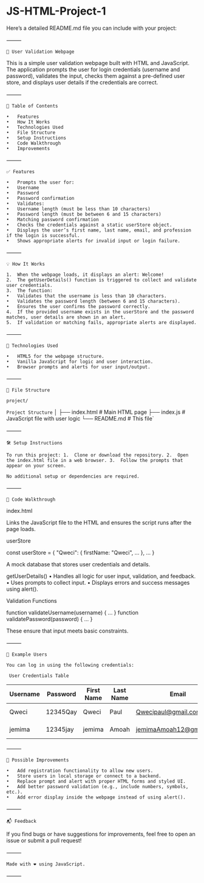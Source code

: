 # JS-HTML-Project-1

Here’s a detailed README.md file you can include with your project:

⸻

`🔐 User Validation Webpage`

This is a simple user validation webpage built with HTML and JavaScript. The application prompts the user for login credentials (username and password), validates the input, checks them against a pre-defined user store, and displays user details if the credentials are correct.

⸻

`📄 Table of Contents`

	•	Features
	•	How It Works
	•	Technologies Used
	•	File Structure
	•	Setup Instructions
	•	Code Walkthrough
	•	Improvements

⸻

`✅ Features`

	•	Prompts the user for:
	•	Username
	•	Password
	•	Password confirmation
	•	Validates:
	•	Username length (must be less than 10 characters)
	•	Password length (must be between 6 and 15 characters)
	•	Matching password confirmation
	•	Checks the credentials against a static userStore object.
	•	Displays the user’s first name, last name, email, and profession if the login is successful.
	•	Shows appropriate alerts for invalid input or login failure.

⸻

`💡 How It Works`

	1.	When the webpage loads, it displays an alert: Welcome!
	2.	The getUserDetails() function is triggered to collect and validate user credentials.
	3.	The function:
	•	Validates that the username is less than 10 characters.
	•	Validates the password length (between 6 and 15 characters).
	•	Ensures the user confirms the password correctly.
	4.	If the provided username exists in the userStore and the password matches, user details are shown in an alert.
	5.	If validation or matching fails, appropriate alerts are displayed.

⸻

`🧰 Technologies Used`

	•	HTML5 for the webpage structure.
	•	Vanilla JavaScript for logic and user interaction.
	•	Browser prompts and alerts for user input/output.

⸻

`📁 File Structure`



`project/`

`Project Structure`
│
├── index.html       # Main HTML page
├── index.js         # JavaScript file with user logic
└── README.md        # This file`

⸻

`🛠️ Setup Instructions`

`To run this project:
	1.	Clone or download the repository.
	2.	Open the index.html file in a web browser.
	3.	Follow the prompts that appear on your screen.`

`No additional setup or dependencies are required.`

⸻

`🧾 Code Walkthrough`

index.html

<script src="index.js" defer></script>

Links the JavaScript file to the HTML and ensures the script runs after the page loads.

userStore

const userStore = {
  "Qweci": {
    firstName: "Qweci",
    ...
  },
  ...
}

A mock database that stores user credentials and details.

getUserDetails()
	•	Handles all logic for user input, validation, and feedback.
	•	Uses prompts to collect input.
	•	Displays errors and success messages using alert().

Validation Functions

function validateUsername(username) { ... }
function validatePassword(password) { ... }

These ensure that input meets basic constraints.

⸻

`🚀 Example Users`

`You can log in using the following credentials:`

` User Credentials Table`

| Username | Password   | First Name | Last Name | Email                     | Profession           |
|----------|------------|------------|-----------|---------------------------|----------------------|
| Qweci    | 12345Qay   | Qweci      | Paul      | Qwecipaul@gmail.com       | Computer programmer  |
| jemima   | 12345jay   | jemima     | Amoah     | jemimaAmoah12@gmail.com   | Software Engineer    

⸻

`🌱 Possible Improvements`

	•	Add registration functionality to allow new users.
	•	Store users in local storage or connect to a backend.
	•	Replace prompt and alert with proper HTML forms and styled UI.
	•	Add better password validation (e.g., include numbers, symbols, etc.).
	•	Add error display inside the webpage instead of using alert().

⸻

`📬 Feedback`

If you find bugs or have suggestions for improvements, feel free to open an issue or submit a pull request!

⸻

`Made with ❤️ using JavaScript.`

⸻
